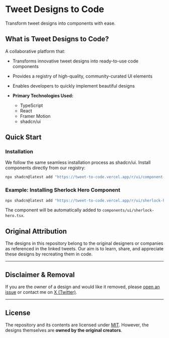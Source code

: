 # Tweet Designs to Code

Transform tweet designs into components with ease.

## What is Tweet Designs to Code?

A collaborative platform that:
- Transforms innovative tweet designs into ready-to-use code components
- Provides a registry of high-quality, community-curated UI elements
- Enables developers to quickly implement beautiful designs

- **Primary Technologies Used:**
  - TypeScript
  - React
  - Framer Motion
  - shadcn/ui

##  Quick Start

### Installation
We follow the same seamless installation process as shadcn/ui. Install components directly from our registry:

```bash
npx shadcn@latest add "https://tweet-to-code.vercel.app/r/ui/component-name.json"
```

### Example: Installing Sherlock Hero Component
```bash
npx shadcn@latest add "https://tweet-to-code.vercel.app/r/ui/sherlock-hero.json"
```

The component will be automatically added to `components/ui/sherlock-hero.tsx`.


## Original Attribution

The designs in this repository belong to the original designers or companies as referenced in the linked tweets. Our aim is to learn, share, and appreciate these designs by recreating them in code.

---

## Disclaimer & Removal

If you are the owner of a design and would like it removed, please [open an issue](https://github.com/BankkRoll/tweet-to-code/issues) or contact me on [X (Twitter)](https://x.com/bankkroll_eth).

---

## License

The repository and its contents are licensed under [MIT](LICENSE.md). However, the designs themselves are **owned by the original creators**.